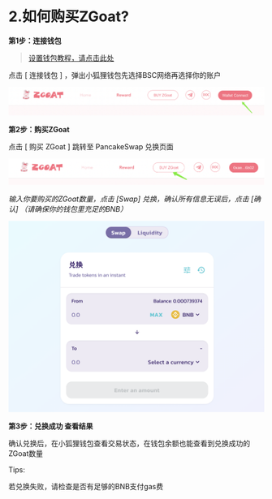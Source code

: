 # 2.如何购买ZGoat?

**第1步：连接钱包**

> [设置钱包教程，请点击此处](http://baidu.com)

点击 \[ 连接钱包 \] ，弹出小狐狸钱包先选择BSC网络再选择你的账户

![](../../.gitbook/assets/ru-he-gou-mai-zgoat1.png)

**第2步：购买ZGoat**

点击 \[ 购买 ZGoat \] 跳转至 PancakeSwap 兑换页面

![](../../.gitbook/assets/ru-he-gou-mai-zgoat2.png)

_输入你要购买的ZGoat数量，点击 \[Swap\] 兑换，确认所有信息无误后，点击 \[确认\]  （请确保你的钱包里充足的BNB）_

![](../../.gitbook/assets/ru-he-gou-mai-zgoat3.png)

**第3步：兑换成功  查看结果**

确认兑换后，在小狐狸钱包查看交易状态，在钱包余额也能查看到兑换成功的ZGoat数量



Tips:

若兑换失败，请检查是否有足够的BNB支付gas费



